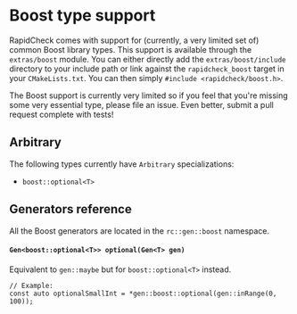 Boost type support
==================
RapidCheck comes with support for (currently, a very limited set of) common Boost library types. This support is available through the `extras/boost` module. You can either directly add the `extras/boost/include` directory to your include path or link against the `rapidcheck_boost` target in your `CMakeLists.txt`. You can then simply `#include <rapidcheck/boost.h>`.

The Boost support is currently very limited so if you feel that you're missing some very essential type, please file an issue. Even better, submit a pull request complete with tests!

## Arbitrary ##
The following types currently have `Arbitrary` specializations:
- `boost::optional<T>`

## Generators reference ##
All the Boost generators are located in the `rc::gen::boost` namespace.

#### `Gen<boost::optional<T>> optional(Gen<T> gen)` ####
Equivalent to `gen::maybe` but for `boost::optional<T>` instead.

```
// Example:
const auto optionalSmallInt = *gen::boost::optional(gen::inRange(0, 100));
```
